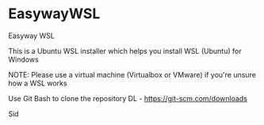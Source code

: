 # EasywayWSL
Easyway WSL 

This is a Ubuntu WSL installer which helps you install WSL (Ubuntu) for Windows

NOTE: Please use a virtual machine (Virtualbox or VMware) if you're unsure how a WSL works 

Use Git Bash to clone the repository  DL -  https://git-scm.com/downloads

Sid 
